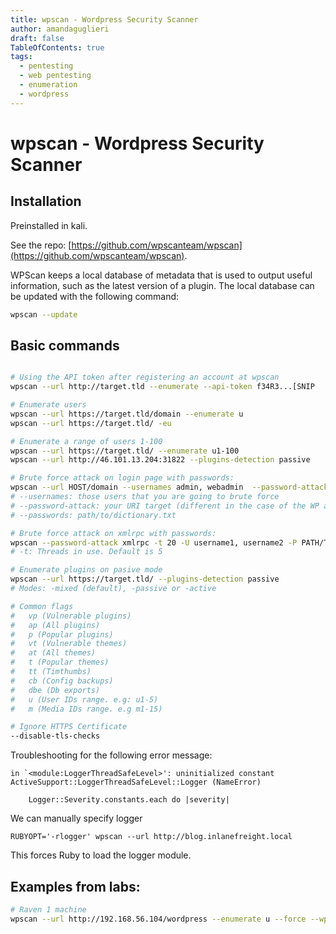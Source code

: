```yaml
---
title: wpscan - Wordpress Security Scanner
author: amandaguglieri
draft: false
TableOfContents: true
tags:
  - pentesting
  - web pentesting
  - enumeration
  - wordpress
---
```


# wpscan - Wordpress Security Scanner

## Installation

Preinstalled in kali. 

See the repo: [https://github.com/wpscanteam/wpscan](https://github.com/wpscanteam/wpscan).

WPScan keeps a local database of metadata that is used to output useful information, such as the latest version of a plugin. The local database can be updated with the following command:

```bash
wpscan --update
```

## Basic commands

```bash

# Using the API token after registering an account at wpscan
wpscan --url http://target.tld --enumerate --api-token f34R3...[SNIP

# Enumerate users
wpscan --url https://target.tld/domain --enumerate u
wpscan --url https://target.tld/ -eu

# Enumerate a range of users 1-100
wpscan --url https://target.tld/ --enumerate u1-100
wpscan --url http://46.101.13.204:31822 --plugins-detection passive

# Brute force attack on login page with passwords:
wpscan --url HOST/domain --usernames admin, webadmin  --password-attack wp-login --passwords filename.txt
# --usernames: those users that you are going to brute force
# --password-attack: your URI target (different in the case of the WP api
# --passwords: path/to/dictionary.txt

# Brute force attack on xmlrpc with passwords:
wpscan --password-attack xmlrpc -t 20 -U username1, username2 -P PATH/TO/passwords.txt --url http://<TARGET>
# -t: Threads in use. Default is 5

# Enumerate plugins on pasive mode 
wpscan --url https://target.tld/ --plugins-detection passive 
# Modes: -mixed (default), -passive or -active

# Common flags
# 	vp (Vulnerable plugins)
#	ap (All plugins)
# 	p (Popular plugins)
#	vt (Vulnerable themes)
#	at (All themes)
#	t (Popular themes)
#	tt (Timthumbs)
# 	cb (Config backups)
#	dbe (Db exports)
# 	u (User IDs range. e.g: u1-5)
#	m (Media IDs range. e.g m1-15)

# Ignore HTTPS Certificate
--disable-tls-checks

```


Troubleshooting for the following error message:

```
in `<module:LoggerThreadSafeLevel>': uninitialized constant ActiveSupport::LoggerThreadSafeLevel::Logger (NameError)

    Logger::Severity.constants.each do |severity|
```

We can  manually specify logger

```
RUBYOPT='-rlogger' wpscan --url http://blog.inlanefreight.local 
```


This forces Ruby to load the logger module.



## Examples from labs:


```bash
# Raven 1 machine
wpscan --url http://192.168.56.104/wordpress --enumerate u --force --wp-content-dir wp-content
```


